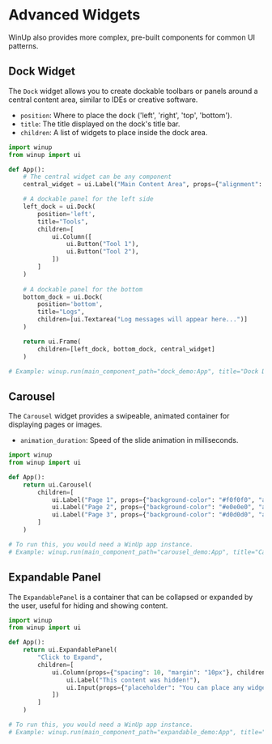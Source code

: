 # Advanced Widgets

WinUp also provides more complex, pre-built components for common UI patterns.

## Dock Widget
The `Dock` widget allows you to create dockable toolbars or panels around a central content area, similar to IDEs or creative software.

*   `position`: Where to place the dock ('left', 'right', 'top', 'bottom').
*   `title`: The title displayed on the dock's title bar.
*   `children`: A list of widgets to place inside the dock area.

```python
import winup
from winup import ui

def App():
    # The central widget can be any component
    central_widget = ui.Label("Main Content Area", props={"alignment": "AlignCenter"})

    # A dockable panel for the left side
    left_dock = ui.Dock(
        position='left',
        title="Tools",
        children=[
            ui.Column([
                ui.Button("Tool 1"),
                ui.Button("Tool 2"),
            ])
        ]
    )
    
    # A dockable panel for the bottom
    bottom_dock = ui.Dock(
        position='bottom',
        title="Logs",
        children=[ui.Textarea("Log messages will appear here...")]
    )

    return ui.Frame(
        children=[left_dock, bottom_dock, central_widget]
    )

# Example: winup.run(main_component_path="dock_demo:App", title="Dock Demo")
```

## Carousel
The `Carousel` widget provides a swipeable, animated container for displaying pages or images.

*   `animation_duration`: Speed of the slide animation in milliseconds.

```python
import winup
from winup import ui

def App():
    return ui.Carousel(
        children=[
            ui.Label("Page 1", props={"background-color": "#f0f0f0", "alignment": "AlignCenter", "height": 150}),
            ui.Label("Page 2", props={"background-color": "#e0e0e0", "alignment": "AlignCenter", "height": 150}),
            ui.Label("Page 3", props={"background-color": "#d0d0d0", "alignment": "AlignCenter", "height": 150}),
        ]
    )

# To run this, you would need a WinUp app instance.
# Example: winup.run(main_component_path="carousel_demo:App", title="Carousel Demo")
```

## Expandable Panel
The `ExpandablePanel` is a container that can be collapsed or expanded by the user, useful for hiding and showing content.

```python
import winup
from winup import ui

def App():
    return ui.ExpandablePanel(
        "Click to Expand",
        children=[
            ui.Column(props={"spacing": 10, "margin": "10px"}, children=[
                ui.Label("This content was hidden!"),
                ui.Input(props={"placeholder": "You can place any widget inside."})
            ])
        ]
    )

# To run this, you would need a WinUp app instance.
# Example: winup.run(main_component_path="expandable_demo:App", title="Expandable Panel Demo")
```